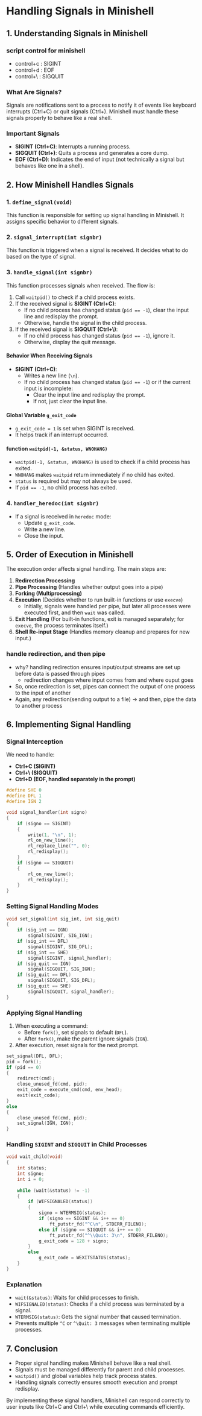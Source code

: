 # Handling Signals in Minishell

## 1. Understanding Signals in Minishell

### script control for minishell
- control+c : SIGINT
- control+d : EOF
- control+\ : SIGQUIT

### What Are Signals?
Signals are notifications sent to a process to notify it of events like keyboard interrupts (Ctrl+C) or quit signals (Ctrl+\). Minishell must handle these signals properly to behave like a real shell.

### Important Signals
- **SIGINT (Ctrl+C)**: Interrupts a running process.
- **SIGQUIT (Ctrl+\)**: Quits a process and generates a core dump.
- **EOF (Ctrl+D)**: Indicates the end of input (not technically a signal but behaves like one in a shell).

## 2. How Minishell Handles Signals

### 1. `define_signal(void)`
This function is responsible for setting up signal handling in Minishell. It assigns specific behavior to different signals.

### 2. `signal_interrupt(int signbr)`
This function is triggered when a signal is received. It decides what to do based on the type of signal.

### 3. `handle_signal(int signbr)`
This function processes signals when received. The flow is:

1. Call `waitpid()` to check if a child process exists.
2. If the received signal is **SIGINT (Ctrl+C)**:
   - If no child process has changed status (`pid == -1`), clear the input line and redisplay the prompt.
   - Otherwise, handle the signal in the child process.
3. If the received signal is **SIGQUIT (Ctrl+\\)**:
   - If no child process has changed status (`pid == -1`), ignore it.
   - Otherwise, display the quit message.

#### Behavior When Receiving Signals
- **SIGINT (Ctrl+C)**:
  - Writes a new line (`\n`).
  - If no child process has changed status (`pid == -1`) or if the current input is incomplete:
    - Clear the input line and redisplay the prompt.
    - If not, just clear the input line.

#### Global Variable `g_exit_code`
- `g_exit_code = 1` is set when SIGINT is received.
- It helps track if an interrupt occurred.

#### function `waitpid(-1, &status, WNOHANG)`

- `waitpid(-1, &status, WNOHANG)` is used to check if a child process has exited.
- `WNOHANG` makes `waitpid` return immediately if no child has exited.
- `status` is required but may not always be used.
- If `pid == -1`, no child process has exited.

### 4. `handler_heredoc(int signbr)`
- If a signal is received in `heredoc` mode:
  - Update `g_exit_code`.
  - Write a new line.
  - Close the input.

## 5. Order of Execution in Minishell
The execution order affects signal handling. The main steps are:

1. **Redirection Processing**
2. **Pipe Processing** (Handles whether output goes into a pipe)
3. **Forking (Multiprocessing)**
4. **Execution** (Decides whether to run built-in functions or use `execve`)
   - Initially, signals were handled per pipe, but later all processes were executed first, and then `wait` was called.
5. **Exit Handling** (For built-in functions, exit is managed separately; for `execve`, the process terminates itself.)
6. **Shell Re-input Stage** (Handles memory cleanup and prepares for new input.)

### handle redirection, and then pipe
- why? handling redirection ensures input/output streams are set up before data is passed through pipes
	- redirection changes where input comes from and where ouput goes
- So, once redirection is set, pipes can connect the output of one process to the input of another
- Again, any redirection(sending output to a file) -> and then, pipe the data to another process

## 6. Implementing Signal Handling

### Signal Interception
We need to handle:
- **Ctrl+C (SIGINT)**
- **Ctrl+\ (SIGQUIT)**
- **Ctrl+D (EOF, handled separately in the prompt)**

```c
#define SHE 0
#define DFL 1
#define IGN 2

void signal_handler(int signo)
{
    if (signo == SIGINT)
    {
        write(1, "\n", 1);
        rl_on_new_line();
        rl_replace_line("", 0);
        rl_redisplay();
    }
    if (signo == SIGQUIT)
    {
        rl_on_new_line();
        rl_redisplay();
    }
}
```

### Setting Signal Handling Modes
```c
void set_signal(int sig_int, int sig_quit)
{
    if (sig_int == IGN)
        signal(SIGINT, SIG_IGN);
    if (sig_int == DFL)
        signal(SIGINT, SIG_DFL);
    if (sig_int == SHE)
        signal(SIGINT, signal_handler);
    if (sig_quit == IGN)
        signal(SIGQUIT, SIG_IGN);
    if (sig_quit == DFL)
        signal(SIGQUIT, SIG_DFL);
    if (sig_quit == SHE)
        signal(SIGQUIT, signal_handler);
}
```

### Applying Signal Handling
1. When executing a command:
   - Before `fork()`, set signals to default (`DFL`).
   - After `fork()`, make the parent ignore signals (`IGN`).
2. After execution, reset signals for the next prompt.

```c
set_signal(DFL, DFL);
pid = fork();
if (pid == 0)
{
    redirect(cmd);
    close_unused_fd(cmd, pid);
    exit_code = execute_cmd(cmd, env_head);
    exit(exit_code);
}
else
{
    close_unused_fd(cmd, pid);
    set_signal(IGN, IGN);
}
```

### Handling `SIGINT` and `SIGQUIT` in Child Processes
```c
void wait_child(void)
{
    int status;
    int signo;
    int i = 0;
    
    while (wait(&status) != -1)
    {
        if (WIFSIGNALED(status))
        {
            signo = WTERMSIG(status);
            if (signo == SIGINT && i++ == 0)
                ft_putstr_fd("^C\n", STDERR_FILENO);
            else if (signo == SIGQUIT && i++ == 0)
                ft_putstr_fd("^\\Quit: 3\n", STDERR_FILENO);
            g_exit_code = 128 + signo;
        }
        else
            g_exit_code = WEXITSTATUS(status);
    }
}
```

### Explanation
- `wait(&status)`: Waits for child processes to finish.
- `WIFSIGNALED(status)`: Checks if a child process was terminated by a signal.
- `WTERMSIG(status)`: Gets the signal number that caused termination.
- Prevents multiple `^C` or `^\Quit: 3` messages when terminating multiple processes.

## 7. Conclusion
- Proper signal handling makes Minishell behave like a real shell.
- Signals must be managed differently for parent and child processes.
- `waitpid()` and global variables help track process states.
- Handling signals correctly ensures smooth execution and prompt redisplay.

By implementing these signal handlers, Minishell can respond correctly to user inputs like Ctrl+C and Ctrl+\ while executing commands efficiently.

